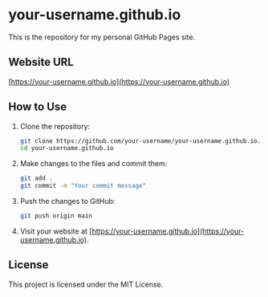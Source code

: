 # your-username.github.io

This is the repository for my personal GitHub Pages site.

## Website URL

[https://your-username.github.io](https://your-username.github.io)

## How to Use

1. Clone the repository:
   ```sh
   git clone https://github.com/your-username/your-username.github.io.git
   cd your-username.github.io
   ```

2. Make changes to the files and commit them:
   ```sh
   git add .
   git commit -m "Your commit message"
   ```

3. Push the changes to GitHub:
   ```sh
   git push origin main
   ```

4. Visit your website at [https://your-username.github.io](https://your-username.github.io).

## License

This project is licensed under the MIT License.
